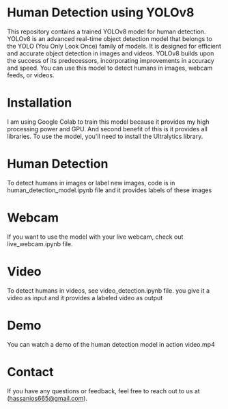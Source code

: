 # Human Detection using YOLOv8
This repository contains a trained YOLOv8 model for human detection. YOLOv8 is an advanced real-time object detection model that belongs to the YOLO (You Only Look Once) family of models. It is designed for efficient and accurate object detection in images and videos. YOLOv8 builds upon the success of its predecessors, incorporating improvements in accuracy and speed. You can use this model to detect humans in images, webcam feeds, or videos.

# Installation

I am using Google Colab to train this model because it provides my high processing power and GPU. And second benefit of this is it provides all libraries. To use the model, you'll need to install the Ultralytics library.

# Human Detection

To detect humans in images or label new images, code is in human_detection_model.ipynb file and it provides labels of these images

# Webcam

If you want to use the model with your live webcam, check out live_webcam.ipynb file.

# Video

To detect humans in videos, see video_detection.ipynb file. you give it a video as input and it provides a labeled video as output
# Demo

You can watch a demo of the human detection model in action video.mp4

# Contact

If you have any questions or feedback, feel free to reach out to us at (hassanios665@gmail.com).


